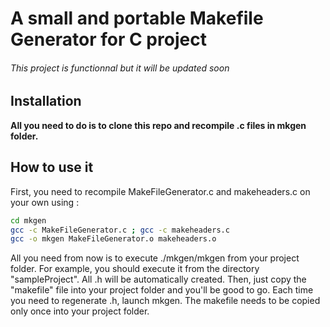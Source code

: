 # A small and portable Makefile Generator for C project
###### This project is functionnal but it will be updated soon

## Installation

**All you need to do is to clone this repo and recompile .c files in mkgen folder.**

## How to use it

First, you need to recompile MakeFileGenerator.c and makeheaders.c on your own using : 
```BASH
cd mkgen
gcc -c MakeFileGenerator.c ; gcc -c makeheaders.c
gcc -o mkgen MakeFileGenerator.o makeheaders.o
```
All you need from now is to execute ./mkgen/mkgen from your project folder. 
For example, you should execute it from the directory "sampleProject". All .h will be automatically created. Then, just copy the "makefile" file into your project folder and you'll be good to go. 
Each time you need to regenerate .h, launch mkgen. 
The makefile needs to be copied only once into your project folder. 
 
